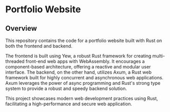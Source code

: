 # Portfolio Website

## Overview

This repository contains the code for a portfolio website built with Rust on both the frontend and backend. 

The frontend is built using Yew, a robust Rust framework for creating multi-threaded front-end web apps with WebAssembly. It encourages a component-based architecture, offering a reactive and modular user interface. The backend, on the other hand, utilizes Axum, a Rust web framework built for highly concurrent and asynchronous web applications. Axum leverages the power of async programming and Rust's strong type system to provide a robust and speedy backend solution. 

This project showcases modern web development practices using Rust, facilitating a high-performance and secure web application.
